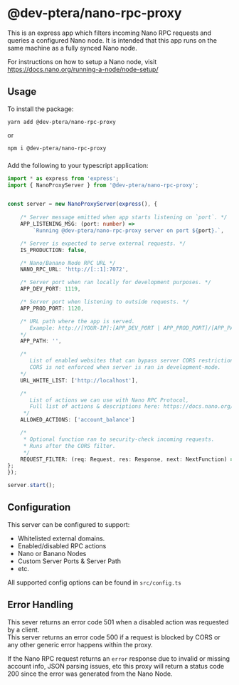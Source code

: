 # @dev-ptera/nano-rpc-proxy

This is an express app which filters incoming Nano RPC requests and queries a configured Nano node.  It is intended that this app runs on the same machine as a fully synced Nano node.

For instructions on how to setup a Nano node, visit https://docs.nano.org/running-a-node/node-setup/

## Usage

To install the package:

`yarn add @dev-ptera/nano-rpc-proxy`

or

`npm i @dev-ptera/nano-rpc-proxy`

###
Add the following to your typescript application:
```ts
import * as express from 'express';
import { NanoProxyServer } from '@dev-ptera/nano-rpc-proxy';


const server = new NanoProxyServer(express(), {
    
    /* Server message emitted when app starts listening on `port`. */
    APP_LISTENING_MSG: (port: number) => 
        `Running @dev-ptera/nano-rpc-proxy server on port ${port}.`,

    /* Server is expected to serve external requests. */
    IS_PRODUCTION: false,

    /* Nano/Banano Node RPC URL */
    NANO_RPC_URL: 'http://[::1]:7072',

    /* Server port when ran locally for development purposes. */
    APP_DEV_PORT: 1119,

    /* Server port when listening to outside requests. */
    APP_PROD_PORT: 1120,

    /* URL path where the app is served.  
       Example: http://[YOUR-IP]:[APP_DEV_PORT | APP_PROD_PORT]/[APP_PATH] 
    */
    APP_PATH: '',

    /* 
       List of enabled websites that can bypass server CORS restriction.
       CORS is not enforced when server is ran in development-mode.
    */
    URL_WHITE_LIST: ['http://localhost'],

    /*
       List of actions we can use with Nano RPC Protocol,
       Full list of actions & descriptions here: https://docs.nano.org/commands/rpc-protocol
     */
    ALLOWED_ACTIONS: ['account_balance']

    /*
     * Optional function ran to security-check incoming requests.
     * Runs after the CORS filter.
     */
    REQUEST_FILTER: (req: Request, res: Response, next: NextFunction) => void;
};
});

server.start();
```


## Configuration

This server can be configured to support:

- Whitelisted external domains.
- Enabled/disabled RPC actions
- Nano or Banano Nodes
- Custom Server Ports & Server Path
- etc.

All supported config options can be found in `src/config.ts`


## Error Handling

This sever returns an error code 501 when a disabled action was requested by a client.  
This server returns an error code 500 if a request is blocked by CORS or any other generic error happens within the proxy.


If the Nano RPC request returns an `error` response due to invalid or missing account info, JSON parsing issues, etc this proxy will return a status code 200 since the error was generated from the Nano Node.
